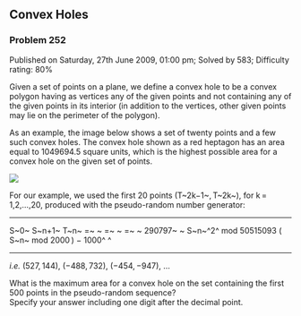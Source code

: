 Convex Holes
------------

### Problem 252

Published on Saturday, 27th June 2009, 01:00 pm; Solved by 583;
Difficulty rating: 80%

Given a set of points on a plane, we define a convex hole to be a convex
polygon having as vertices any of the given points and not containing
any of the given points in its interior (in addition to the vertices,
other given points may lie on the perimeter of the polygon).

As an example, the image below shows a set of twenty points and a few
such convex holes. The convex hole shown as a red heptagon has an area
equal to 1049694.5 square units, which is the highest possible area for
a convex hole on the given set of points.

![](project/images/p252_convexhole.gif)

For our example, we used the first 20 points (T~2k−1~, T~2k~), for
k = 1,2,…,20, produced with the pseudo-random number generator:

  ------------------------ ------------------------ ------------------------
  S~0~                     S~n+1~                   T~n~
  =~ ~                     =~ ~                     =~ ~
  290797~ ~                S~n~^2^ mod 50515093     ( S~n~ mod 2000 ) −
                                                    1000^ ^
  ------------------------ ------------------------ ------------------------

*i.e.* (527, 144), (−488, 732), (−454, −947), …

What is the maximum area for a convex hole on the set containing the
first 500 points in the pseudo-random sequence?\
 Specify your answer including one digit after the decimal point.
